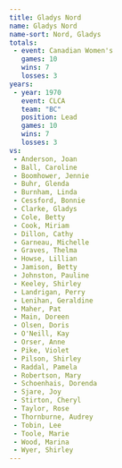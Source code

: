 ```yaml
---
title: Gladys Nord
name: Gladys Nord
name-sort: Nord, Gladys
totals:
 - event: Canadian Women's
   games: 10
   wins: 7
   losses: 3
years:
 - year: 1970
   event: CLCA
   team: "BC"
   position: Lead
   games: 10
   wins: 7
   losses: 3
vs:
 - Anderson, Joan
 - Ball, Caroline
 - Boomhower, Jennie
 - Buhr, Glenda
 - Burnham, Linda
 - Cessford, Bonnie
 - Clarke, Gladys
 - Cole, Betty
 - Cook, Miriam
 - Dillon, Cathy
 - Garneau, Michelle
 - Graves, Thelma
 - Howse, Lillian
 - Jamison, Betty
 - Johnston, Pauline
 - Keeley, Shirley
 - Landrigan, Perry
 - Lenihan, Geraldine
 - Maher, Pat
 - Main, Doreen
 - Olsen, Doris
 - O'Neill, Kay
 - Orser, Anne
 - Pike, Violet
 - Pilson, Shirley
 - Raddal, Pamela
 - Robertson, Mary
 - Schoenhais, Dorenda
 - Sjare, Joy
 - Stirton, Cheryl
 - Taylor, Rose
 - Thornburne, Audrey
 - Tobin, Lee
 - Toole, Marie
 - Wood, Marina
 - Wyer, Shirley
---
```

